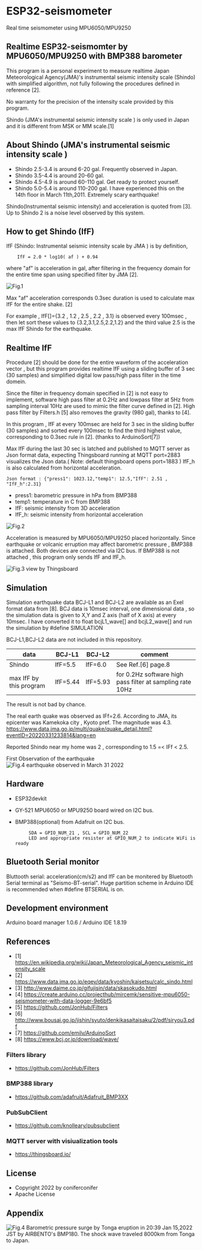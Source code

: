 # ESP32-seismometer
Real time seismometer using MPU6050/MPU9250 
## Realtime ESP32-seismomter by MPU6050/MPU9250 with BMP388 barometer
  
This program is a personal experiment to measure realtime Japan Meteorological 
Agency(JMA)'s instrumental seismic intensity scale (Shindo) with simplified 
algorithm, not fully following the procedures defined in reference [2].

No warranty for the precision of the intensity scale provided by this program.

Shindo (JMA's instrumental seismic intensity scale ) is only used in Japan and it is different from  MSK or MM scale.[1]

## About Shindo (JMA's instrumental seismic intensity scale )


- Shindo 2.5-3.4 is around 6-20 gal.  Frequently observed in Japan. 
- Shindo 3.5-4.4 is around 20-60 gal.
- Shindo 4.5-4.9 is around 60-110 gal. Get ready to protect yourself.
- Shindo 5.0-5.4 is around 110-200 gal. I have experienced this on the 14th floor in March 11th,2011.  Extremely scary earthquake!

Shindo(Instrumental seismic intensity) and acceleration is quoted from [3].
Up to Shindo 2 is a noise level observed by this system.

## How to get Shindo (IfF)

IfF (Shindo: Instrumental seismic intensity scale by JMA ) is by definition,

         
        IfF = 2.0 * log10( af ) + 0.94 

where "af" is acceleration in gal,
after filtering in the frequency domain for the entire time span using specified filter by JMA [2].

![Fig.1 ](Fig1.png)

Max "af" acceleration corresponds 0.3sec duration is used to calculate max IfF for the entire shake. [2]

For example , IfF[]={3.2 , 1.2 , 2.5 , 2.2 , 3.1} is observed every 100msec
, then let sort these values to {3.2,3.1,2.5,2.2,1.2} and the third value 2.5 is the max IfF Shindo for the earthquake.

## Realtime IfF

Procedure [2] should be done for the entire waveform of the acceleration vector
, but this program provides realtime IfF using a sliding buffer of 3 sec (30 samples) and 
simplified digital low pass/high pass filter in the time domein. 

Since the filter in frequency domain specified in [2] is not easy to implement,
software high pass filter at 0.2Hz and lowpass filter at 5Hz 
from sampling interval 10Hz are used to mimic the filter curve defined in [2].
High pass filter by Filters.h [5] also removes the gravity (980 gal), thanks to [4].

In this program , IfF at every 100msec are held for 3 sec in the sliding buffer
(30 samples) and sorted every 100msec to find the third highest value, corresponding to 0.3sec rule in [2]. (thanks to ArduinoSort[7])

Max IfF during the last 30 sec is latched and published to MQTT server as Json format data, expecting
Thingsboard running at MQTT port=2883 visualizes the Json data.( Note: default thingsboard opens port=1883 )
IfF_h is also calculated from horizontal acceleration.

    Json format : {"press1": 1023.12,"temp1": 12.5,"IfF": 2.51 , "IfF_h":2.31}

- press1: barometric pressure in hPa from BMP388
- temp1: temperature in C from BMP388
- IfF:  seismic intensity from 3D acceleration
- IfF_h: seismic intensity from horizontal acceleration

![Fig.2](Fig2.png)

Acceleration is measured by MPU6050/MPU9250 placed horizontally.
Since earthquake or volcanic erruption may affect barometric pressure , BMP388 is attached.
Both devices are connected via I2C bus. If BMP388 is not attached , this program only
sends IfF and IfF_h.

![Fig.3 view by Thingsboard](Thingsboard.png)

## Simulation 
Simulation earthquake data BCJ-L1 and BCJ-L2 are available as an Exel format data from [8].
BCJ data is 10msec interval, one dimensional data , so the simulation data is given to X,Y and Z axis (half of X axis) at every 10msec.
I have converted it to float bcjL1_wave[] and bcjL2_wave[] and run the simulation by #define SIMULATION

BCJ-L1,BCJ-L2 data are not included in this repository.

| data | BCJ-L1 | BCJ-L2 | comment |
|------|------------|---------|-----------------|
|Shindo| IfF=5.5    | IfF=6.0 | See Ref.[6] page.8|
| max IfF by this program | IfF=5.44 | IfF=5.93 | for 0.2Hz software high pass filter at sampling rate 10Hz|

The result is not bad by chance.

The real earth quake was observed as IFf=2.6.
According to JMA, its epicenter was Kamekoka city , Kyoto pref. The magnitude was 4.3.
https://www.data.jma.go.jp/multi/quake/quake_detail.html?eventID=20220331233814&lang=en

Reported Shindo near my home was 2 , corresponding to 1.5 =< IFf < 2.5.

First Observation of the earthquake 
![Fig.4 earthquake observed in March 31 2022 ](20220331.png)


## Hardware 
* ESP32devkit 
* GY-521 MPU6050 or MPU9250 board wired on I2C bus. 
* BMP388(optional) from Adafruit on I2C bus.
           
           SDA = GPIO_NUM_21 , SCL = GPIO_NUM_22
           LED and appropriate resister at GPIO_NUM_2 to indicate WiFi is ready

## Bluetooth Serial monitor
Bluttooth serial: acceleration(cm/s2) and IfF can be monitered by Bluetooth Serial terminal as "Seismo-BT-serial". 
Huge partition scheme in Arduino IDE is recommended when #define BTSERIAL is on.

## Development environment
Arduino board manager 1.0.6 / Arduino IDE 1.8.19



## References
  - [1] https://en.wikipedia.org/wiki/Japan_Meteorological_Agency_seismic_intensity_scale
  - [2] https://www.data.jma.go.jp/eqev/data/kyoshin/kaisetsu/calc_sindo.html
  - [3] http://www.daime.co.jp/gifujisin/data/skasokudo.html
  - [4] https://create.arduino.cc/projecthub/mircemk/sensitive-mpu6050-seismometer-with-data-logger-9e6bf5
  - [5] https://github.com/JonHub/Filters
  - [6] http://www.bousai.go.jp/jishin/syuto/denkikasaitaisaku/2/pdf/siryou3.pdf
  - [7] https://github.com/emilv/ArduinoSort
  - [8] https://www.bcj.or.jp/download/wave/
  
### Filters library
  - https://github.com/JonHub/Filters
### BMP388 library
  - https://github.com/adafruit/Adafruit_BMP3XX
### PubSubClient
  - https://github.com/knolleary/pubsubclient
### MQTT server with visiualization tools
  - https://thingsboard.io/

## License
* Copyright 2022 by coniferconifer
* Apache License

## Appendix

![Fig.4  ](TongaEruption.png)
Barometric pressure surge by Tonga eruption in 20:39 Jan 15,2022 JST by AIRBENTO's BMP180.
The shock wave traveled 8000km from Tonga to Japan.


